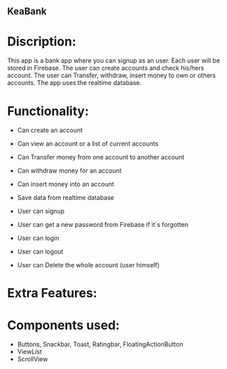## KeaBank

# Discription:

This app is a bank app where you can signup as an user.
Each user will be stored in Firebase.
The user can create accounts and check his/hers account.
The user can Transfer, withdraw, insert money to own or others accounts.
The app uses the realtime database.


# Functionality:
- Can create an account
- Can view an account or a list of current accounts
- Can Transfer money from one account to another account
- Can withdraw money for an account
- Can insert money into an account
- Save data from realtime database

- User can signup
- User can get a new password from Firebase if it´s forgotten
- User can login
- User can logout
- User can Delete the whole account (user himself)

# Extra Features:

# Components used:
- Buttons, Snackbar, Toast, Ratingbar, FloatingActionButton
- ViewList
- ScrollView
